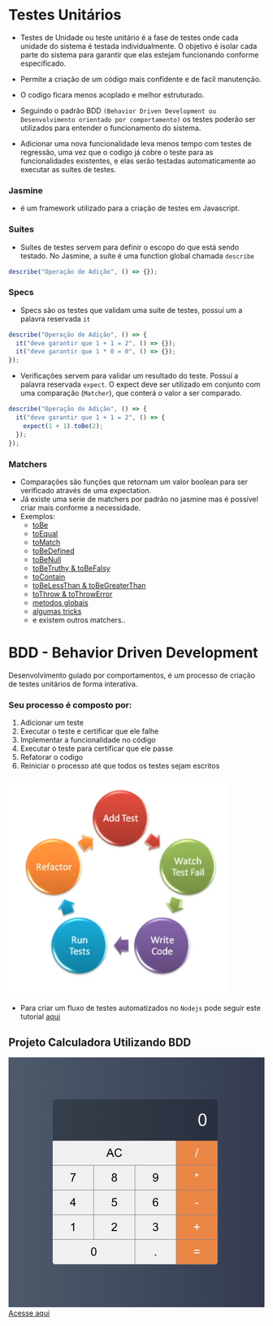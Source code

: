 # Testes Unitários

- Testes de Unidade ou teste unitário é a fase de testes onde cada unidade do sistema é testada individualmente. O objetivo é isolar cada parte do sistema para garantir que elas estejam funcionando conforme especificado.

- Permite a criação de um código mais confidente e de facil manutenção.

- O codigo ficara menos acoplado e melhor estruturado.

- Seguindo o padrão BDD `(Behavior Driven Development ou Desenvolvimento orientado por comportamento)` os testes poderão ser utilizados para entender o funcionamento do sistema.

- Adicionar uma nova funcionalidade leva menos tempo com testes de regressão, uma vez que o codigo já cobre o teste para as funcionalidades existentes, e elas serão testadas automaticamente ao executar as suítes de testes.

### Jasmine

- é um framework utilizado para a criação de testes em Javascript.

### Suítes

- Suítes de testes servem para definir o escopo do que está sendo testado. No Jasmine, a suíte é uma function global chamada `describe`

```javascript
describe("Operação de Adição", () => {});
```

### Specs

- Specs são os testes que validam uma suíte de testes, possuí um a palavra reservada `it`

```javascript
describe("Operação de Adição", () => {
  it("deve garantir que 1 + 1 = 2", () => {});
  it("deve garantir que 1 * 0 = 0", () => {});
});
```

- Verificações servem para validar um resultado do teste.
  Possuí a palavra reservada `expect`.
  O expect deve ser utilizado em conjunto com uma comparação (`Matcher`), que conterá o valor a ser comparado.

```javascript
describe("Operação de Adição", () => {
  it("deve garantir que 1 + 1 = 2", () => {
    expect(1 + 1).toBe(2);
  });
});
```

### Matchers

- Comparações são funções que retornam um valor boolean para ser verificado através de uma expectation.
- Já existe uma serie de matchers por padrão no jasmine mas é possível criar mais conforme a necessidade.
- Exemplos:
  - [toBe](01.toBe.md)
  - [toEqual](02.toEqual.md)
  - [toMatch](03.toMatch.md)
  - [toBeDefined](04.toBefined-tobeUndefined.md)
  - [toBeNull](05.toBeNull.md)
  - [toBeTruthy & toBeFalsy](06.toBeTruthy-toBeFalsy.md)
  - [toContain](07.toContain.md)
  - [toBeLessThan & toBeGreaterThan](08.toBeLessThan-toBeGreaterThan.md)
  - [toThrow & toThrowError](09.toThrow-toThrowError.md)
  - [metodos globais](10.Global-Methods.md)
  - [algumas tricks](11.Desabilitando.md)
  - e existem outros matchers..

# BDD - Behavior Driven Development

Desenvolvimento guiado por comportamentos, é um processo de criação de testes unitários de forma interativa.

### Seu processo é composto por:

1. Adicionar um teste
2. Executar o teste e certificar que ele falhe
3. Implementar a funcionalidade no código
4. Executar o teste para certificar que ele passe
5. Refatorar o codigo
6. Reiniciar o processo até que todos os testes sejam escritos

![screenshot](bdd.png?raw=true "screenshot")

- Para criar um fluxo de testes automatizados no `Nodejs` pode seguir este tutorial [aqui](jasmine-node/README.md)

## Projeto Calculadora Utilizando BDD

![screenshot](calc.png?raw=true "screenshot")
[Acesse aqui](bdd-calculator-project)
